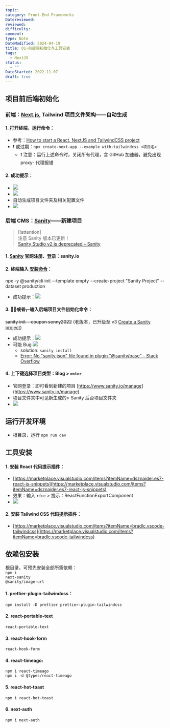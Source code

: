 ```yaml
---
topic: 
category: Front-End Frameworks
Datereviewed: 
reviewed: 
difficulty: 
comment: 
type: Note
DateModified: 2024-04-19
title: 01-前后端初始化与工具安装
tags:
  - NextJS
status:
  - ""
DateStarted: 2022-11-07
draft: true
---
```


## 项目前后端初始化

### 前端：[Next.js](https://nextjs.org/), Tailwind 项目文件架构——自动生成

#### 1. 打开终端，运行命令：

- 参考：[How to start a React, NextJS and TailwindCSS project](How-to-start-a-React,-NextJS-and-TailwindCSS-project)
- ❗ 或过期：`npx create-next-app --example with-tailwindcss <项目名>`
  - ❗ 注意：运行上述命令时，关闭所有代理，含 GitHub 加速器，避免出现 proxy- 代理报错

#### 2. 成功提示：

- ![](https://cdn.nlark.com/yuque/0/2022/png/29677165/1667807686230-2850367b-0a53-4d1e-ba17-5a42b2999f30.png)
- ![](https://cdn.nlark.com/yuque/0/2022/png/29677165/1667808219286-bcd367f6-d4ea-41e1-ae98-349576e0057e.png)
- 自动生成项目文件夹及相关配置文件
- ![](https://cdn.nlark.com/yuque/0/2022/png/29677165/1667808121381-b22aa698-08c5-4e62-a772-a400811ead67.png)

### 后端 CMS：[Sanity](https://www.sanity.io/)——新建项目

> [!attention]  
> 注意 Sanity 版本已更新！  
> [Sanity Studio v2 is deprecated – Sanity](https://www.sanity.io/help/studio-v2-vs-v3)

#### 1. [Sanity](Sanity) 官网注册、登录：sanity.io

#### 2. 终端输入 [安装命令](https://www.sanity.io/docs/create-a-sanity-project?ref=hero)：

npx -y @sanity/cli init --template empty --create-project "Sanity Project" --dataset production

- 成功提示：![](https://cdn.nlark.com/yuque/0/2022/png/29677165/1667808912491-93d2ae9e-9230-4979-b83d-4c4639a41573.png)

#### 3. 🐛❌~~或者，~~输入后端项目文件初始化命令：

~~sanity init --coupon sonny2022~~ (老版本，已升级至 v3 [Create a Sanity project](https://www.sanity.io/docs/create-a-sanity-project))

- 成功提示：![](https://cdn.nlark.com/yuque/0/2022/png/29677165/1667809675252-8c64e0da-0eb5-42eb-b986-3e758cbe5990.png)
- 可能 Bug ![](https://cdn.jsdelivr.net/gh/jenniferwonder/bimg/full-stack/Pasted-image-20230219111202.png)
  - solution: `sanity install`
  - [Error: No "sanity.json" file found in plugin "@sanity/base" - Stack Overflow](https://stackoverflow.com/questions/65216022/error-no-sanity-json-file-found-in-plugin-sanity-base)

#### 4. 上下键选择项目类型：Blog > `enter`

- 官网登录：即可看到新建的项目 [https://www.sanity.io/manage](https://www.sanity.io/manage)
- 项目文件夹中可见新生成的> Sanity 后台项目文件夹
- ![](https://cdn.nlark.com/yuque/0/2022/png/29677165/1667817246744-1f104496-645e-4a3d-8b64-c963b7e165df.png)

## 运行开发环境

- 根目录，运行 `npm run dev`

## 工具安装

#### 1. 安装 React 代码提示插件：

- [https://marketplace.visualstudio.com/items?itemName=dsznajder.es7-react-js-snippets](https://marketplace.visualstudio.com/items?itemName=dsznajder.es7-react-js-snippets)
- 效果：输入 `rfce` > 提示：ReactFunctionExportComponent
- ![](https://cdn.nlark.com/yuque/0/2022/png/29677165/1667812088268-37587743-4d51-4b23-959d-ebb9fbeed69f.png)

#### 2. 安装 Tailwind CSS 代码提示插件：

- [https://marketplace.visualstudio.com/items?itemName=bradlc.vscode-tailwindcss](https://marketplace.visualstudio.com/items?itemName=bradlc.vscode-tailwindcss)

## 依赖包安装

根目录，可预先安装全部所需依赖：  
`npm i`  
`next-sanity`  
`@sanity/image-url `

#### 1. prettier-plugin-tailwindcss：

`npm install -D prettier prettier-plugin-tailwindcss`

#### 2. react-portable-text

`react-portable-text`

#### 3. react-hook-form

`react-hook-form`

#### 4. react-timeago:

`npm i react-timeago`  
`npm i -d @types/react-timeago`

#### 5. react-hot-toast

`npm i react-hot-toast`

#### 6. next-auth

`npm i next-auth`
